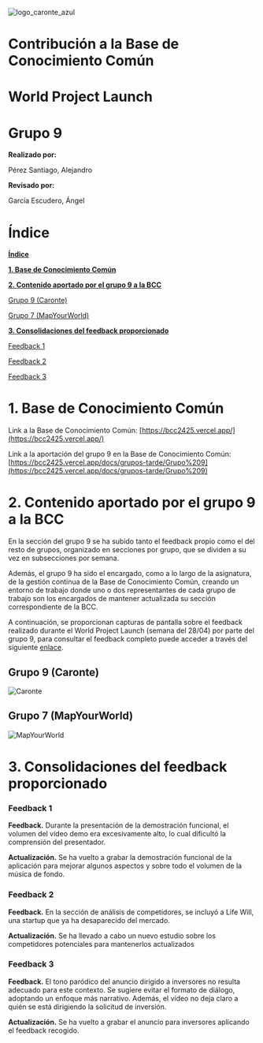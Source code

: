 ![logo_caronte_azul](https://github.com/user-attachments/assets/36631133-4715-4b20-91b8-5f07d96795c2)

# Contribución a la Base de Conocimiento Común

# World Project Launch

# Grupo 9

**Realizado por:**

Pérez Santiago, Alejandro

**Revisado por:**

García Escudero, Ángel

# **Índice**

[**Índice**](#índice)

[**1\. Base de Conocimiento Común**](#base-de-conocimiento-común)

[**2\. Contenido aportado por el grupo 9 a la BCC**](#contenido-aportado-por-el-grupo-9-a-la-bcc)

[Grupo 9 (Caronte)](#grupo-9-\(caronte\))

[Grupo 7 (MapYourWorld)](#grupo-7-\(mapyourworld\))

[**3\. Consolidaciones del feedback proporcionado**](#consolidaciones-del-feedback-proporcionado)

[Feedback 1](#feedback-1)

[Feedback 2](#feedback-2)

[Feedback 3](#feedback-3)

# 

# 1. **Base de Conocimiento Común**

Link a la Base de Conocimiento Común: [https://bcc2425.vercel.app/](https://bcc2425.vercel.app/)

Link a la aportación del grupo 9 en la Base de Conocimiento Común:  [https://bcc2425.vercel.app/docs/grupos-tarde/Grupo%209](https://bcc2425.vercel.app/docs/grupos-tarde/Grupo%209)

# 2. **Contenido aportado por el grupo 9 a la BCC**

En la sección del grupo 9 se ha subido tanto el feedback propio como el del resto de grupos, organizado en secciones por grupo, que se dividen a su vez en subsecciones por semana. 

Además, el grupo 9 ha sido el encargado, como a lo largo de la asignatura, de la gestión continua de la Base de Conocimiento Común, creando un entorno de trabajo donde uno o dos representantes de cada grupo de trabajo son los encargados de mantener actualizada su sección correspondiente de la BCC.

A continuación, se proporcionan capturas de pantalla sobre el feedback realizado durante el World Project Launch (semana del 28/04) por parte del grupo 9, para consultar el feedback completo puede acceder a través del siguiente [enlace](https://bcc2425.vercel.app/docs/grupos-tarde/Grupo%209).

## Grupo 9 (Caronte)

![Caronte](https://github.com/user-attachments/assets/eace5486-3243-4531-be97-370b50386f2b)

## Grupo 7 (MapYourWorld)

![MapYourWorld](https://github.com/user-attachments/assets/87946606-7b0c-42b6-bd5a-e4d2ebac26c4)

# 3. **Consolidaciones del feedback proporcionado**

### Feedback 1

**Feedback.** Durante la presentación de la demostración funcional, el volumen del vídeo demo era excesivamente alto, lo cual dificultó la comprensión del presentador.

**Actualización.** Se ha vuelto a grabar la demostración funcional de la aplicación para mejorar algunos aspectos y sobre todo el volumen de la música de fondo.

### Feedback 2

**Feedback.** En la sección de análisis de competidores, se incluyó a Life Will, una startup que ya ha desaparecido del mercado.

**Actualización.** Se ha llevado a cabo un nuevo estudio sobre los competidores potenciales para mantenerlos actualizados 

### Feedback 3

**Feedback.** El tono paródico del anuncio dirigido a inversores no resulta adecuado para este contexto. Se sugiere evitar el formato de diálogo, adoptando un enfoque más narrativo. Además, el vídeo no deja claro a quién se está dirigiendo la solicitud de inversión.

**Actualización.** Se ha vuelto a grabar el anuncio para inversores aplicando el feedback recogido.
